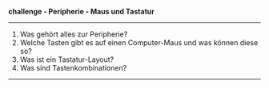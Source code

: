 
**challenge - Peripherie - Maus und Tastatur**

---

1. Was gehört alles zur Peripherie?
2. Welche Tasten gibt es auf einen Computer-Maus und was können diese so?
3. Was ist ein Tastatur-Layout?
4. Was sind Tastenkombinationen?

---

